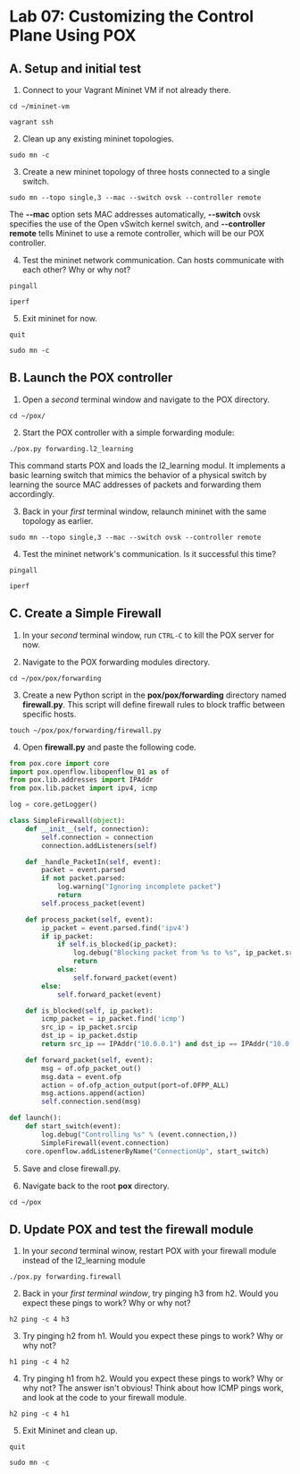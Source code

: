 # Lab 07: Customizing the Control Plane Using POX

## A. Setup and initial test

1. Connect to your Vagrant Mininet VM if not already there.

```
cd ~/mininet-vm
```
```
vagrant ssh
```

2. Clean up any existing mininet topologies.

```
sudo mn -c
```

3. Create a new mininet topology of three hosts connected to a single switch.
```
sudo mn --topo single,3 --mac --switch ovsk --controller remote
```

The **--mac** option sets MAC addresses automatically, **--switch** ovsk specifies the use of the Open vSwitch kernel switch, and **--controller remote** tells Mininet to use a remote controller, which will be our POX controller.

4. Test the mininet network communication. Can hosts communicate with each other? Why or why not?

```
pingall
```
```
iperf
```

5. Exit mininet for now.

```
quit
```
```
sudo mn -c
```

## B. Launch the POX controller

1. Open a *second* terminal window and navigate to the POX directory. 

```
cd ~/pox/
```

2. Start the POX controller with a simple forwarding module:

```
./pox.py forwarding.l2_learning
```

This command starts POX and loads the l2_learning modul. It implements a basic learning switch that mimics the behavior of a physical switch by learning the source MAC addresses of packets and forwarding them accordingly.

3. Back in your *first* terminal window, relaunch mininet with the same topology as earlier.

```
sudo mn --topo single,3 --mac --switch ovsk --controller remote
```

4. Test the mininet network's communication. Is it successful this time?

```
pingall
```
```
iperf
```

## C. Create a Simple Firewall

1. In your *second* terminal window, run `CTRL-C` to kill the POX server for now.

2. Navigate to the POX forwarding modules directory.

```
cd ~/pox/pox/forwarding
```

3. Create a new Python script in the **pox/pox/forwarding** directory named **firewall.py**. This script will define firewall rules to block traffic between specific hosts.

```
touch ~/pox/pox/forwarding/firewall.py
```

4. Open **firewall.py** and paste the following code.

```python
from pox.core import core
import pox.openflow.libopenflow_01 as of
from pox.lib.addresses import IPAddr
from pox.lib.packet import ipv4, icmp

log = core.getLogger()

class SimpleFirewall(object):
    def __init__(self, connection):
        self.connection = connection
        connection.addListeners(self)

    def _handle_PacketIn(self, event):
        packet = event.parsed
        if not packet.parsed:
            log.warning("Ignoring incomplete packet")
            return
        self.process_packet(event)

    def process_packet(self, event):
        ip_packet = event.parsed.find('ipv4')
        if ip_packet:
            if self.is_blocked(ip_packet):
                log.debug("Blocking packet from %s to %s", ip_packet.srcip, ip_packet.dstip)
                return 
            else:
                self.forward_packet(event)
        else:
            self.forward_packet(event)

    def is_blocked(self, ip_packet):
        icmp_packet = ip_packet.find('icmp')
        src_ip = ip_packet.srcip
        dst_ip = ip_packet.dstip
        return src_ip == IPAddr("10.0.0.1") and dst_ip == IPAddr("10.0.0.2") and icmp_packet is not None

    def forward_packet(self, event):
        msg = of.ofp_packet_out()
        msg.data = event.ofp
        action = of.ofp_action_output(port=of.OFPP_ALL)
        msg.actions.append(action)
        self.connection.send(msg)

def launch():
    def start_switch(event):
        log.debug("Controlling %s" % (event.connection,))
        SimpleFirewall(event.connection)
    core.openflow.addListenerByName("ConnectionUp", start_switch)

```

5. Save and close firewall.py.

6. Navigate back to the root **pox** directory.

```
cd ~/pox
```

## D. Update POX and test the firewall module

1. In your *second* terminal winow, restart POX with your firewall module instead of the l2_learning module

```
./pox.py forwarding.firewall
```

2. Back in your *first terminal window*, try pinging h3 from h2. Would you expect these pings to work? Why or why not?

```
h2 ping -c 4 h3
```

3. Try pinging h2 from h1. Would you expect these pings to work? Why or why not?

```
h1 ping -c 4 h2
```

4. Try pinging h1 from h2. Would you expect these pings to work? Why or why not? The answer isn't obvious! Think about how ICMP pings work, and look at the code to your firewall module.


```
h2 ping -c 4 h1
```

5. Exit Mininet and clean up.

```
quit
```
```
sudo mn -c
```
